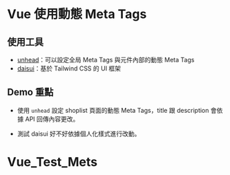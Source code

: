 # Vue 使用動態 Meta Tags

## 使用工具

- [unhead](https://unhead.unjs.io/)：可以設定全局 Meta Tags 與元件內部的動態 Meta Tags
- [daisui](https://daisyui.com/)：基於 Tailwind CSS 的 UI 框架

## Demo 重點

- 使用 `unhead` 設定 shoplist 頁面的動態 Meta Tags，title 跟 description 會依據 API 回傳內容更改。

- 測試 daisui 好不好依據個人化樣式進行改動。
# Vue_Test_Mets
